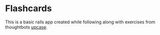 # Flashcards

This is a basic rails app created while following along with exercises from thoughtbots [upcase](http://www.upcase.com).